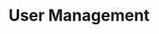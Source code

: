 ---
title: User Management
description: How to add users or import users from 3rd party data sources such as Microsoft Active Directory
icon: "fa fa-user"
type : "pages"
weight : 2
---